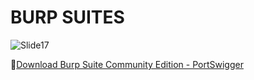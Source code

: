 # BURP SUITES

![Slide17](https://i.postimg.cc/HdQLr7yp/slides17.jpg)

🔗[Download Burp Suite Community Edition - PortSwigger](https://portswigger.net/burp/communitydownload)

